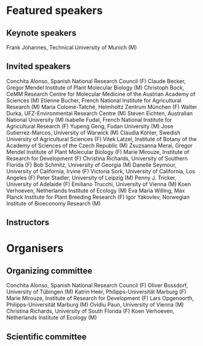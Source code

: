 # Featured speakers

## Keynote speakers
Frank Johannes, Technical University of Munich (M)

## Invited speakers
Conchita Alonso, Spanish National Research Council (F)
Claude Becker, Gregor Mendel Institute of Plant Molecular Biology (M)
Christoph Bock, CeMM Research Centre for Molecular Medicine of the Austrian Academy of Sciences (M)
Etienne Bucher,	French National Institute for Agricultural Research (M)
Maria Colomé-Tatché, Helmholtz Zentrum München (F)
Walter Durka, UFZ-Environmental Research Centre (M)
Steven Eichten, Australian National University (M)
Isabelle Fudal, French National Institute for Agricultural Research (F)
Yupeng Geng, Fudan University (M)
Jose Gutierrez-Marcos, University of Warwick (M)
Claudia Köhler, Swedish University of Agricultural Sciences (F)
Vitek Latzel, Institute of Botany of the Academy of Sciences of the Czech Republic (M)
Zsuzsanna Merai, Gregor Mendel Institute of Plant Molecular Biology (F)
Marie Mirouze, Institute of Research for Development (F)
Christina Richards, University of Southern Florida (F)
Bob Schmitz, University of Georgia (M)
Danelle Seymour, University of California, Irvine (F)
Victoria Sork, University of California, Los Angeles (F)
Peter Stadler, University of Leipzig (M)
Penny J. Tricker,	University of Adelaide (F) 
Emiliano Trucchi,	University of Vienna (M)
Koen Verhoeven, Netherlands Institute of Ecology (M)
Eva Maria Willing, Max Planck Institute for Plant Breeding Research (F)
Igor Yakovlev, Norwegian Institute of Bioeconomy Research (M)


## Instructors


# Organisers


## Organizing committee
Conchita Alonso, Spanish National Research Council (F)
Oliver Bossdorf, University of Tübingen (M) 
Katrin Heer, Philipps-Universität Marburg (F)
Marie Mirouze, Institute of Research for Development (F) 
Lars Opgenoorth, Philipps-Universität Marburg (M)
Ovidiu Paun, University of Vienna (M)
Christina Richards, University of South Florida (F) 
Koen Verhoeven, Netherlands Institute of Ecology (M)

## Scientific committee
